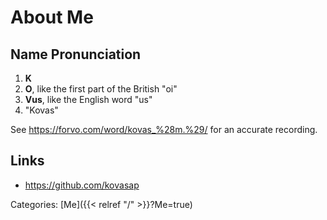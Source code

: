 # About Me

## Name Pronunciation

1. **K**
1. **O**, like the first part of the British "oi"
1. **Vus**, like the English word "us"
1. "Kovas"

See https://forvo.com/word/kovas_%28m.%29/ for an accurate recording.

## Links

 - https://github.com/kovasap

Categories: [Me]({{< relref "/" >}}?Me=true)